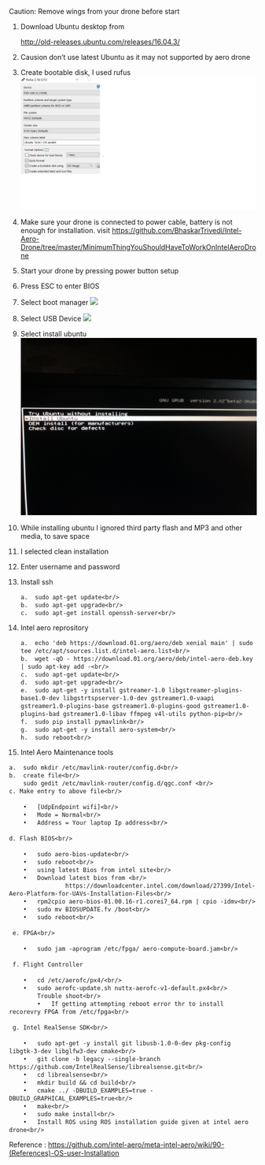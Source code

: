 
Caution: Remove wings from your drone before start

1) Download Ubuntu desktop from 

    http://old-releases.ubuntu.com/releases/16.04.3/ 
2) Causion don’t use latest Ubuntu as it may not supported by aero drone
3) Create bootable disk, I used rufus
    ![](https://github.com/BhaskarTrivedi/Intel-Aero-Drone/blob/master/Img/BootablePD.jpg)
 
4) Make sure your drone is connected to power cable, battery is not enough for installation.
    visit https://github.com/BhaskarTrivedi/Intel-Aero-Drone/tree/master/MinimumThingYouShouldHaveToWorkOnIntelAeroDrone 
5) Start your drone by pressing power button setup
6) Press ESC to enter BIOS
7) Select boot manager 
    ![](https://github.com/BhaskarTrivedi/Intel-Aero-Drone/blob/master/Img/IMG_20190201_142118538_BURST000_COVER_TOP.jpg)
8) Select USB Device
    ![](https://github.com/BhaskarTrivedi/Intel-Aero-Drone/blob/master/Img/IMG_20190201_142133333.jpg)
9) Select install ubuntu
    ![](https://github.com/BhaskarTrivedi/Intel-Aero-Drone/blob/master/Img/IMG_20190201_142219576.jpg)
10) While installing ubuntu I ignored third party flash and MP3 and other media, to save space
11) I selected clean installation 
12) Enter username and password
13) Install ssh<br/>

        a.	sudo apt-get update<br/>
        b.	sudo apt-get upgrade<br/>
        c.	sudo apt-get install openssh-server<br/>
        
14) Intel aero reprository<br/>

        a.	echo 'deb https://download.01.org/aero/deb xenial main' | sudo tee /etc/apt/sources.list.d/intel-aero.list<br/>
        b.	wget -qO - https://download.01.org/aero/deb/intel-aero-deb.key | sudo apt-key add -<br/>
        c.	sudo apt-get update<br/>
        d.	sudo apt-get upgrade<br/>
        e.	sudo apt-get -y install gstreamer-1.0 libgstreamer-plugins-base1.0-dev libgstrtspserver-1.0-dev gstreamer1.0-vaapi gstreamer1.0-plugins-base gstreamer1.0-plugins-good gstreamer1.0-plugins-bad gstreamer1.0-libav ffmpeg v4l-utils python-pip<br/>
        f.	sudo pip install pymavlink<br/>
        g.	sudo apt-get -y install aero-system<br/>
        h.	sudo reboot<br/>
        
 15) Intel Aero Maintenance tools<br/>
 
    a.	sudo mkdir /etc/mavlink-router/config.d<br/>
    b.  create file<br/>
        sudo gedit /etc/mavlink-router/config.d/qgc.conf <br/>
    c. Make entry to above file<br/>
    
        •	[UdpEndpoint wifi]<br/>
        •	Mode = Normal<br/>
        •	Address = Your laptop Ip address<br/>
        
    d. Flash BIOS<br/>
    
        •	sudo aero-bios-update<br/>
        •	sudo reboot<br/>
        •	using latest Bios from intel site<br/>
        •	Download latest bios from <br/>
                    https://downloadcenter.intel.com/download/27399/Intel-Aero-Platform-for-UAVs-Installation-Files<br/>
        •	rpm2cpio aero-bios-01.00.16-r1.corei7_64.rpm | cpio -idmv<br/>
        •	sudo mv BIOSUPDATE.fv /boot<br/>
        •	sudo reboot<br/>
        
     e. FPGA<br/>
        
        •	sudo jam -aprogram /etc/fpga/ aero-compute-board.jam<br/>
            
     f. Flight Controller
        
        •	cd /etc/aerofc/px4/<br/>
        •	sudo aerofc-update.sh nuttx-aerofc-v1-default.px4<br/>
            Trouble shoot<br/>
            •	If getting attempting reboot error thr to install recorevry FPGA from /etc/fpga<br/>
                    
     g. Intel RealSense SDK<br/>
        
        •	sudo apt-get -y install git libusb-1.0-0-dev pkg-config libgtk-3-dev libglfw3-dev cmake<br/>
        •	git clone -b legacy --single-branch https://github.com/IntelRealSense/librealsense.git<br/>
        •	cd librealsense<br/>
        •	mkdir build && cd build<br/>
        •	cmake ../ -DBUILD_EXAMPLES=true -DBUILD_GRAPHICAL_EXAMPLES=true<br/>
        •	make<br/>
        •	sudo make install<br/>
        •	Install ROS using ROS installation guide given at intel aero drone<br/>

        
Reference : https://github.com/intel-aero/meta-intel-aero/wiki/90-(References)-OS-user-Installation 

